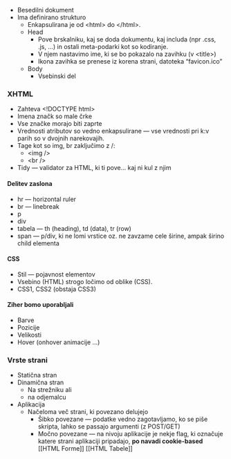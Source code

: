 - Besedilni dokument
- Ima definirano strukturo
	- Enkapsulirana je od \<html> do \</html>.
	- Head
		- Pove brskalniku, kaj se doda dokumentu, kaj includa (npr .css, .js, …) in ostali meta-podarki kot so kodiranje.
		- V njem nastavimo ime, ki se bo pokazalo na zavihku (v \<title>)
		- Ikona zavihka se prenese iz korena strani, datoteka “favicon.ico”
	- Body
		- Vsebinski del

### XHTML
- Zahteva \<!DOCTYPE html>
- Imena značk so male črke
- Vse značke morajo biti zaprte
- Vrednosti atributov so vedno enkapsulirane — vse vrednosti pri k:v parih so v dvojnih narekovajih.
- Tage kot so img, br zaključimo z /:
	- \<img />
	- \<br />
- Tidy — validator za HTML, ki ti pove… kaj ni kul z njim

#### Delitev zaslona
- hr — horizontal ruler
- br — linebreak
- p
- div
- tabela — th (heading), td (data), tr (row)
- span — p/div, ki ne lomi vrstice oz. ne zavzame cele širine, ampak širino child elementa

#### CSS
- Stil — pojavnost elementov
- Vsebino (HTML) strogo ločimo od oblike (CSS).
- CSS1, CSS2 (obstaja CSS3)

#### Ziher bomo uporabljali
- Barve
- Pozicije
- Velikosti
- Hover (onhover animacije …)

### Vrste strani
- Statična stran
- Dinamična stran
	- Na strežniku ali
	- na odjemalcu
- Aplikacija
	- Načeloma več strani, ki povezano delujejo
		- Šibko povezane — podatke vedno zagotavljamo, ko se piše skripta, lahko se passajo argumenti (z POST/GET)
		- Močno povezane — na nivoju aplikacije je nekje flag, ki označuje katere strani aplikaciji pripadajo, **po navadi cookie-based**
[[HTML Forme]]
[[HTML Tabele]]